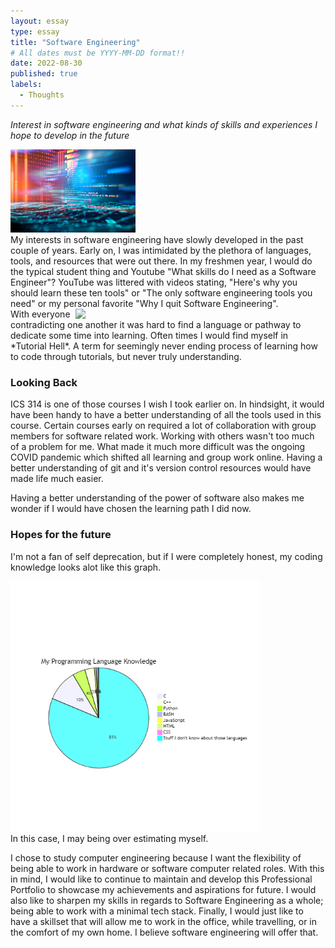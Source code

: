 ```yaml
---
layout: essay
type: essay
title: "Software Engineering"
# All dates must be YYYY-MM-DD format!!
date: 2022-08-30
published: true
labels:
  - Thoughts
---
```

*Interest in software engineering and what kinds of skills and experiences I hope to develop in the future*
<div>
    <div class="zoom-without-container">
      <img width="200px" class="rounded float-start pe-4" src="../img/softeng/softeng.jpg">
    </div>
  My interests in software engineering have slowly developed in the past couple of years. Early on, I was intimidated by the plethora of languages, tools, and resources that were out there. In my freshmen year, I would do the typical student thing and Youtube "What skills do I need as a Software Engineer"? YouTube was littered with videos stating, "Here's why you should learn these ten tools" or "The only software engineering tools you need" or my personal favorite "Why I quit Software Engineering". 
</div>
<div>
  <div class="zoom-without-container">
    <img width="400px" class="text-center pre-4" src="https://media.giphy.com/media/QvMlVkJ3XSSj9cOxDM/giphy.gif" style="float:right;">
  </div>
With everyone contradicting one another it was hard to find a language or pathway to dedicate some time into learning. Often times I would find myself in *Tutorial Hell*. A term for seemingly never ending process of learning how to code through tutorials, but never truly understanding. 
</div>


### Looking Back
ICS 314 is one of those courses I wish I took earlier on. In hindsight, it would have been handy to have a better understanding of all the tools used in this course. Certain courses early on required a lot of collaboration with group members for software related work. Working with others wasn't too much of a problem for me. What made it much more difficult was the ongoing COVID pandemic which shifted all learning and group work online. Having a better understanding of git and it's version control resources would have made life much easier. 

Having a better understanding of the power of software also makes me wonder if I would have chosen the learning path I did now.

### Hopes for the future
I'm not a fan of self deprecation, but if I were completely honest, my coding knowledge looks alot like this graph.
<div class="zoom-without-container">
  <img width="400px" class="img-fluid" src="../img/me-p-skills.png" style="float:center;">
</div>
In this case, I may being over estimating myself.

I chose to study computer engineering because I want the flexibility of being able to work in hardware or software computer related roles. With this in mind, I would like to continue to maintain and develop this Professional Portfolio to showcase my achievements and aspirations for future. I would also like to sharpen my skills in regards to Software Engineering as a whole; being able to work with a minimal tech stack. Finally, I would just like to have a skillset that will allow me to work in the office, while travelling, or in the comfort of my own home. I believe software engineering will offer that. 


